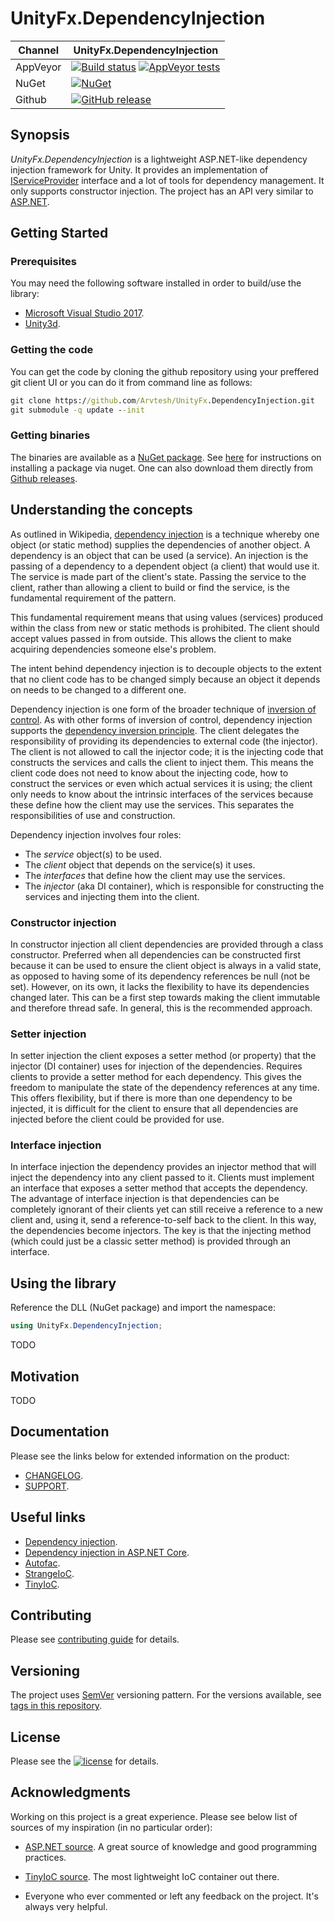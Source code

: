 # UnityFx.DependencyInjection

Channel  | UnityFx.DependencyInjection |
---------|---------------|
AppVeyor | [![Build status](https://ci.appveyor.com/api/projects/status/hfmq9vow53al7tpd/branch/master?svg=true)](https://ci.appveyor.com/project/Arvtesh/unityfx-dependencyinjection/branch/master) [![AppVeyor tests](https://img.shields.io/appveyor/tests/Arvtesh/unityFx-dependencyinjection.svg)](https://ci.appveyor.com/project/Arvtesh/unityfx-dependencyinjection/build/tests)
NuGet | [![NuGet](https://img.shields.io/nuget/v/UnityFx.DependencyInjection.svg)](https://www.nuget.org/packages/UnityFx.DependencyInjection)
Github | [![GitHub release](https://img.shields.io/github/release/Arvtesh/UnityFx.DependencyInjection.svg?logo=github)](https://github.com/Arvtesh/UnityFx.DependencyInjection/releases)

## Synopsis

*UnityFx.DependencyInjection* is a lightweight ASP.NET-like dependency injection framework for Unity. It provides an implementation of [IServiceProvider](https://docs.microsoft.com/en-us/dotnet/api/system.iserviceprovider) interface and a lot of tools for dependency management. It only supports constructor injection. The project has an API very similar to [ASP.NET](https://docs.microsoft.com/en-us/aspnet/core/fundamentals/dependency-injection).

## Getting Started
### Prerequisites
You may need the following software installed in order to build/use the library:
- [Microsoft Visual Studio 2017](https://www.visualstudio.com/vs/community/).
- [Unity3d](https://store.unity.com/).

### Getting the code
You can get the code by cloning the github repository using your preffered git client UI or you can do it from command line as follows:
```cmd
git clone https://github.com/Arvtesh/UnityFx.DependencyInjection.git
git submodule -q update --init
```
### Getting binaries
The binaries are available as a [NuGet package](https://www.nuget.org/packages/UnityFx.DependencyInjection). See [here](http://docs.nuget.org/docs/start-here/using-the-package-manager-console) for instructions on installing a package via nuget. One can also download them directly from [Github releases](https://github.com/Arvtesh/UnityFx.DependencyInjection/releases).

## Understanding the concepts
As outlined in Wikipedia, [dependency injection](https://en.wikipedia.org/wiki/Dependency_injection) is a technique whereby one object (or static method) supplies the dependencies of another object. A dependency is an object that can be used (a service). An injection is the passing of a dependency to a dependent object (a client) that would use it. The service is made part of the client's state. Passing the service to the client, rather than allowing a client to build or find the service, is the fundamental requirement of the pattern.

This fundamental requirement means that using values (services) produced within the class from new or static methods is prohibited. The client should accept values passed in from outside. This allows the client to make acquiring dependencies someone else's problem.

The intent behind dependency injection is to decouple objects to the extent that no client code has to be changed simply because an object it depends on needs to be changed to a different one.

Dependency injection is one form of the broader technique of [inversion of control](https://en.wikipedia.org/wiki/Inversion_of_control). As with other forms of inversion of control, dependency injection supports the [dependency inversion principle](https://en.wikipedia.org/wiki/Dependency_inversion_principle). The client delegates the responsibility of providing its dependencies to external code (the injector). The client is not allowed to call the injector code; it is the injecting code that constructs the services and calls the client to inject them. This means the client code does not need to know about the injecting code, how to construct the services or even which actual services it is using; the client only needs to know about the intrinsic interfaces of the services because these define how the client may use the services. This separates the responsibilities of use and construction. 

Dependency injection involves four roles:
* The *service* object(s) to be used.
* The *client* object that depends on the service(s) it uses.
* The *interfaces* that define how the client may use the services.
* The *injector* (aka DI container), which is responsible for constructing the services and injecting them into the client.

### Constructor injection
In constructor injection all client dependencies are provided through a class constructor. Preferred when all dependencies can be constructed first because it can be used to ensure the client object is always in a valid state, as opposed to having some of its dependency references be null (not be set). However, on its own, it lacks the flexibility to have its dependencies changed later. This can be a first step towards making the client immutable and therefore thread safe. In general, this is the recommended approach.

### Setter injection
In setter injection the client exposes a setter method (or property) that the injector (DI container) uses for injection of the dependencies. Requires clients to provide a setter method for each dependency. This gives the freedom to manipulate the state of the dependency references at any time. This offers flexibility, but if there is more than one dependency to be injected, it is difficult for the client to ensure that all dependencies are injected before the client could be provided for use.

### Interface injection
In interface injection the dependency provides an injector method that will inject the dependency into any client passed to it. Clients must implement an interface that exposes a setter method that accepts the dependency. The advantage of interface injection is that dependencies can be completely ignorant of their clients yet can still receive a reference to a new client and, using it, send a reference-to-self back to the client. In this way, the dependencies become injectors. The key is that the injecting method (which could just be a classic setter method) is provided through an interface.

## Using the library
Reference the DLL (NuGet package) and import the namespace:
```csharp
using UnityFx.DependencyInjection;
```
TODO

## Motivation
TODO

## Documentation
Please see the links below for extended information on the product:
- [CHANGELOG](CHANGELOG.md).
- [SUPPORT](.github/SUPPORT.md).

## Useful links
- [Dependency injection](https://en.wikipedia.org/wiki/Dependency_injection).
- [Dependency injection in ASP.NET Core](https://docs.microsoft.com/en-us/aspnet/core/fundamentals/dependency-injection).
- [Autofac](https://github.com/autofac/Autofac).
- [StrangeIoC](https://github.com/strangeioc/strangeioc).
- [TinyIoC](https://github.com/grumpydev/TinyIoC).

## Contributing
Please see [contributing guide](.github/CONTRIBUTING.md) for details.

## Versioning
The project uses [SemVer](https://semver.org/) versioning pattern. For the versions available, see [tags in this repository](https://github.com/Arvtesh/UnityFx.DependencyInjection/tags).

## License
Please see the [![license](https://img.shields.io/github/license/Arvtesh/UnityFx.DependencyInjection.svg)](LICENSE.md) for details.

## Acknowledgments
Working on this project is a great experience. Please see below list of sources of my inspiration (in no particular order):
* [ASP.NET source](https://github.com/aspnet/DependencyInjection). A great source of knowledge and good programming practices.
- [TinyIoC source](https://github.com/grumpydev/TinyIoC). The most lightweight IoC container out there.
* Everyone who ever commented or left any feedback on the project. It's always very helpful.
